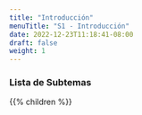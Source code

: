 ```yaml
---
title: "Introducción"
menuTitle: "S1 - Introducción"
date: 2022-12-23T11:18:41-08:00
draft: false
weight: 1
---
```


### Lista de Subtemas
{{% children  %}}